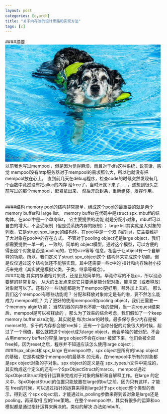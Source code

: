 ```yaml
---
layout: post
categories: [c,arch]
title: "关于内存池的设计思路和实现方法"
tags: [c]
---
```

####摘要
![car](/img/mempool/1.jpg)
<br/>
以前我也写过mempool，但是因为觉得麻烦，而且对于dfs这种系统，说实话，感觉
mempool没有http服务器对于mempool的需求那么大，所以也就没有把mempool放在心上，
直到前几天在debug程序，检查code的时候突然发现有几个函数中竟然没有把alloc的内存
给free了，当时汗就下来了......，遂想到很久之前写过的那个mempool，赶紧拿出来，
然后开启封条，重新组装，发挥作用。  

<!-- more -->
<br/>
####结构
memory pool的结构非常简单，组成这个pool的最重要的就是两个memory buffer和
large list。  
memory buffer在代码中是struct spx_mbuff的结构体，在pool中是一个单向list，
它主要提供的功能
就是分配小对象，mbuff可以自由的增大，不会受限制（但是受系统内存的限制）；  
large list其实就是大对象的列表，它是struct spx_large的结构体，在pool中是一个双
向的list，它主要维护了大对象在pool中的存在方式。  
不管对于pooling object还是large object，我们都需要提供一单一的，一致的，简单的
object模型。通过这个模型，可以方便的得出这个对象是否是pooling的，它的size等等
信息，相当于让object有一个自解释的功能。所以，我们定义了struct spx_object这个
结构体来完成这个功能。但是仅仅通过这个结构体还不能够实现，其中还需要一些c中的
指针和内存映射小技巧来完成（其实就是模拟父类，子类，继承等概念）。  
<br/>
####功能
其实内存池相对来说，还是比较简单的。毕竟你写的不是gc，所以没必要整的非常复杂，
从大的出发点来说它只要满足能分配对象，能清空（或者释放）对象就可以了。还有的一
些功能都是为了mempool更好用，额外加上去的。  
那么我们这个mempool有哪些功能呢？  
分配和释放对象肯定是有的啦，要不然怎么能成为
mempool呢？  
为了更好的使用mempool和pooling object，我们还需要一个memory algin功
能；  
当然机器的内存也不能一味的使用，当一次request结束后，mempool是可以被释放的
，那么为了效率的综合考虑，我们假如了一个keep memory buffer size功能，其实就是
每次clear的时候，最多保存多少内存是被memset的，多于的内存都会被free掉；  
还有一个当你分配的对象很大的时候，超过了一个阀值，那么就把这个object成为large
object，他会单独的被分配，不会占用memory buffer的容量,large object不会在clear
被留下来，他们会被全部free掉，因为reset之后，程序并不知道应该怎么使用large
object；  
<br/>
####spx_object和spx_large
在mempool中，spx object是所有的heap object的基础，它是构成整个mempool的最基本
的元素，在mempool中所有的对象都是spx object对象的子对象。spx object的定义是在
spx_types.h文件中完成的，其实构成这个定义的还有一个SpxObjectStruct的marco。
mempool通过SpxObjectStruct和指针运算来完成对于对象的解析和自解释工作。在large
的定义中，SpxObjectStruct的位置只能放置在large的buf之前，因为只有这样，才能在
free的时候，可以通过指针的运算来得到large对于spx object整个类型的表示，得到这
个spx object后，才能通过is_pooling参数来得到该对象是large还是pooling，再采取相
应的free策略。  
在整个mempool中，其实有很多的运算和oo模拟都是通过指针运算来解决的。类似的解决
办法如mbuff。
